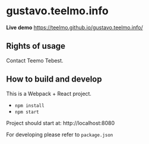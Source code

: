 # gustavo.teelmo.info

**Live demo** https://teelmo.github.io/gustavo.teelmo.info/

## Rights of usage

Contact Teemo Tebest.

## How to build and develop

This is a Webpack + React project.

* `npm install`
* `npm start`

Project should start at: http://localhost:8080

For developing please refer to `package.json`